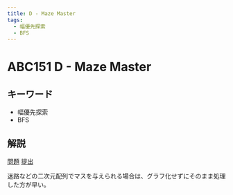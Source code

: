 ```yaml
---
title: D - Maze Master
tags:
  - 幅優先探索
  - BFS
---
```


# ABC151 D - Maze Master

## キーワード

- 幅優先探索
- BFS

## 解説

[問題](https://atcoder.jp/contests/abc151/tasks/abc151_d)
[提出](https://atcoder.jp/contests/abc151/submissions/41892019)

迷路などの二次元配列でマスを与えられる場合は、グラフ化せずにそのまま処理した方が早い。
